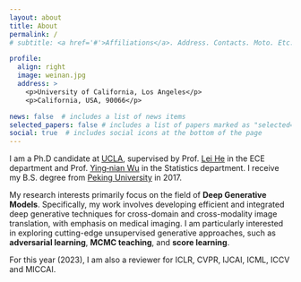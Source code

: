 ```yaml
---
layout: about
title: About
permalink: /
# subtitle: <a href='#'>Affiliations</a>. Address. Contacts. Moto. Etc.

profile:
  align: right
  image: weinan.jpg
  address: >
    <p>University of California, Los Angeles</p>
    <p>California, USA, 90066</p>

news: false  # includes a list of news items
selected_papers: false # includes a list of papers marked as "selected={true}"
social: true  # includes social icons at the bottom of the page
---
```


I am a Ph.D candidate at [UCLA](https://www.ucla.edu), supervised by Prof. [Lei He](https://www.ee.ucla.edu/lei-he/) in the ECE department and Prof. [Ying‑nian Wu](http://www.stat.ucla.edu/~ywu/) in the Statistics department. I receive my B.S. degree from [Peking University](https://english.pku.edu.cn) in 2017.

My research interests primarily focus on the field of **Deep Generative Models**. Specifically, my work involves developing efficient and integrated deep generative techniques for cross-domain and cross-modality image translation, with emphasis on medical imaging. I am particularly interested in exploring cutting-edge unsupervised generative approaches, such as **adversarial learning**, **MCMC teaching**, and **score learning**.

For this year (2023), I am also a reviewer for ICLR, CVPR, IJCAI, ICML, ICCV and MICCAI.